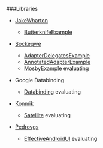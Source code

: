 ###Libraries
- [JakeWharton](https://github.com/JakeWharton)
     - [Butterknife](https://github.com/JakeWharton/butterknife)[Example](https://github.com/JakeWharton/butterknife)

- [Sockeqwe](https://github.com/sockeqwe)
     - [AdapterDelegates](https://github.com/sockeqwe/adapterDelegates)[Example](https://github.com/sockeqwe/adapterDelegates)
     - [AnnotatedAdapter](https://github.com/sockeqwe/annotatedAdapter)[Example](https://github.com/sockeqwe/annotatedAdapter)
     - [Mosby](https://yougithub.com/sockeqwe/mosby)[Example](https://github.com/sockeqwe/mosby) evaluating

- Google Databinding
     - [Databinding](https://developer.android.com/tools/data-binding/guide.html) evaluating

- [Konmik](https://github.com/konmik)
     - [Satellite](https://github.com/konmik/satellite) evaluating

- [Pedrovgs](https://github.com/pedrovgs)
     - [EffectiveAndroidUI](https://github.com/pedrovgs/EffectiveAndroidUI/) evaluating
